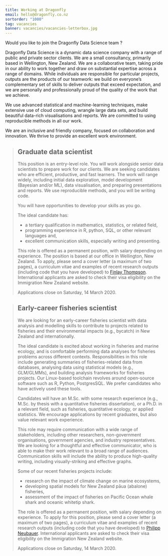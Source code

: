 ```yaml
---
title: Working at Dragonfly
email: hello@dragonfly.co.nz
sortorder: "1000"
tag: vacancies
banner: vacancies/vacancies-letterbox.jpg
---
```


Would you like to join the Dragonfly Data Science team ?

<!--more-->

Dragonfly Data Science is a dynamic data science company with a range of public
and private sector clients. We are a small consultancy, primarily based in
Wellington, New Zealand.  We are a collaborative team, taking pride in our
ability to work together and draw on substantial expertise across a range of
domains. While individuals are responsible for particular projects, outputs are
the products of our teamwork: we build on everyone’s complementary set of
skills to deliver outputs that exceed expectation, and we are personally and
professionally proud of the quality of the work that we achieve.

We use advanced statistical and machine-learning techniques, make extensive use
of cloud computing, wrangle large data sets, and build beautiful data-rich
visualisations and reports. We are committed to using reproducible methods in
all our work.

We are an inclusive and friendly company, focused on collaboration and
innovation.  We thrive to provide an excellent work environment.

> ## Graduate data scientist
>
> This position is an entry-level role. You will work alongside senior data
> scientists to prepare work for our clients. We are seeking candidates who are
> efficient, productive, and fast learners. The work will range widely, including
> initial data exploration, model development (Bayesian and/or ML), data
> visualisation, and preparing presentations and reports. We use reproducible
> methods, and you will be writing code.
>
> You will have opportunities to develop your skills as you go.
>
> The ideal candidate has:
>
>   - a tertiary qualification in mathematics, statistics, or related field,
>   - programming experience in R, python, SQL, or other relevant languages and,
>   - excellent communication skills, especially writing and presenting.
>
>
> This role is offered as a permanent position, with salary depending on
> experience.  The position is based at our office in Wellington, New Zealand.
> To apply, please send a cover letter (a maximum of two pages), a curriculum vitae
> and examples of recent research outputs (including code that you have
> developed) to [Finlay Thompson](mailto:finlay@dragonfly.co.nz).
> International applicants are asked to check their visa eligibility on the Immigration New Zealand website.
>
> Applications close on Saturday, 14 March 2020.

> ## Early-career fisheries scientist
>
> We are looking for an early-career fisheries scientist with data analysis and
> modelling skills to contribute to projects related to fisheries and their
> environmental impacts (e.g., bycatch) in New Zealand and internationally.
>
> The ideal candidate is excited about working in fisheries and marine ecology,
> and is comfortable performing data analyses for fisheries problems across
> different contexts.  Responsibilities in this role include generating summaries
> of fisheries-related data from databases, analysing data using statistical
> models (e.g., GLM/GLMMs), and building analysis frameworks for fisheries
> projects. Our Linux-based toolchain revolves around open-source software such
> as R, Python, PostgresSQL. We prefer candidates who have actively used these
> tools.
>
> Candidates will have an M.Sc. with some research experience (e.g., M.Sc. by
> thesis with a quantitative fisheries dissertation), or a Ph.D. in a relevant
> field, such as fisheries, quantitative ecology, or applied statistics. We
> encourage applications by recent graduates, but also value relevant work
> experience.
>
> This role may require communication with a wide range of stakeholders,
> including other researchers, non-government organisations, government agencies,
> and industry representatives. We are looking for a thoughtful and effective
> communicator, who is able to make their work relevant to a broad range of
> audiences.  Communication skills will include the ability to produce
> high-quality writing, including visually-striking and effective graphs.
>
> Some of our recent fisheries projects include:
>
>   * research on the impact of climate change on marine ecosystems,
>   * developing spatial models for New Zealand pāua (abalone) fisheries,
>   * assessment of the impact of fisheries on Pacific Ocean whale shark and oceanic whitetip shark.
>
> The role is offered as a permanent position, with salary depending on
> experience.  To apply for this position, please send a cover letter (a maximum
> of two pages), a curriculum vitae and examples of recent research outputs
> (including code that you have developed) to [Philipp Neubauer](mailto:philipp@dragonfly.co.nz).
> International applicants are asked to check their visa eligibility on the Immigration New Zealand website.
>
> Applications close on Saturday, 14 March 2020.


